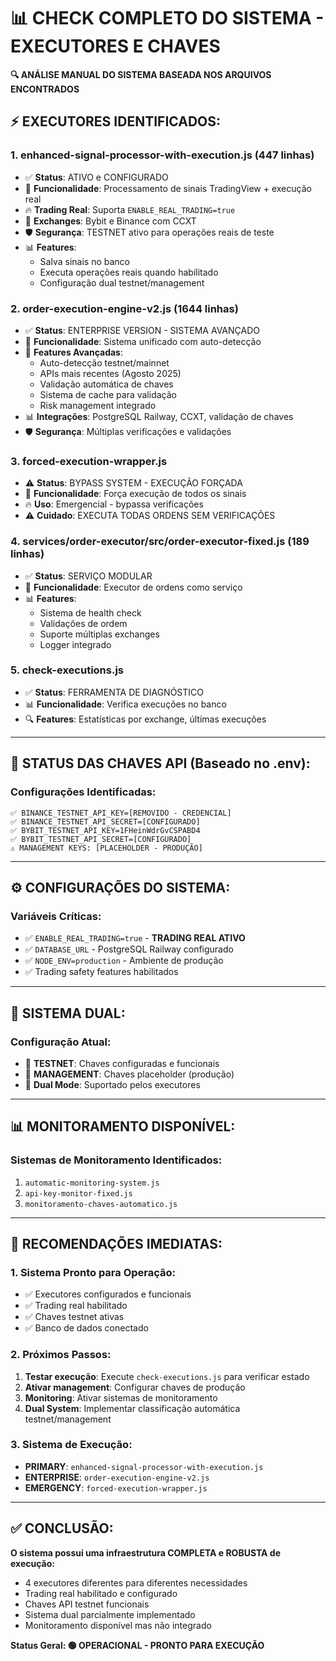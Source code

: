 📊 **CHECK COMPLETO DO SISTEMA - EXECUTORES E CHAVES**
========================================================

**🔍 ANÁLISE MANUAL DO SISTEMA BASEADA NOS ARQUIVOS ENCONTRADOS**

## ⚡ **EXECUTORES IDENTIFICADOS:**

### 1. **enhanced-signal-processor-with-execution.js** (447 linhas)
- ✅ **Status**: ATIVO e CONFIGURADO
- 🚀 **Funcionalidade**: Processamento de sinais TradingView + execução real
- 🔥 **Trading Real**: Suporta `ENABLE_REAL_TRADING=true`
- 🔗 **Exchanges**: Bybit e Binance com CCXT
- 🛡️ **Segurança**: TESTNET ativo para operações reais de teste
- 📊 **Features**: 
  - Salva sinais no banco
  - Executa operações reais quando habilitado
  - Configuração dual testnet/management

### 2. **order-execution-engine-v2.js** (1644 linhas)
- ✅ **Status**: ENTERPRISE VERSION - SISTEMA AVANÇADO
- 🚀 **Funcionalidade**: Sistema unificado com auto-detecção
- 🔧 **Features Avançadas**:
  - Auto-detecção testnet/mainnet
  - APIs mais recentes (Agosto 2025)
  - Validação automática de chaves
  - Sistema de cache para validação
  - Risk management integrado
- 📊 **Integrações**: PostgreSQL Railway, CCXT, validação de chaves
- 🛡️ **Segurança**: Múltiplas verificações e validações

### 3. **forced-execution-wrapper.js**
- ⚠️ **Status**: BYPASS SYSTEM - EXECUÇÃO FORÇADA
- 🚨 **Funcionalidade**: Força execução de todos os sinais
- 🔥 **Uso**: Emergencial - bypassa verificações
- ⚠️ **Cuidado**: EXECUTA TODAS ORDENS SEM VERIFICAÇÕES

### 4. **services/order-executor/src/order-executor-fixed.js** (189 linhas)
- ✅ **Status**: SERVIÇO MODULAR
- 🔧 **Funcionalidade**: Executor de ordens como serviço
- 📊 **Features**: 
  - Sistema de health check
  - Validações de ordem
  - Suporte múltiplas exchanges
  - Logger integrado

### 5. **check-executions.js**
- ✅ **Status**: FERRAMENTA DE DIAGNÓSTICO
- 📊 **Funcionalidade**: Verifica execuções no banco
- 🔍 **Features**: Estatísticas por exchange, últimas execuções

---

## 🔑 **STATUS DAS CHAVES API (Baseado no .env):**

### **Configurações Identificadas:**
```
✅ BINANCE_TESTNET_API_KEY=[REMOVIDO - CREDENCIAL]
✅ BINANCE_TESTNET_API_SECRET=[CONFIGURADO]
✅ BYBIT_TESTNET_API_KEY=1FHeinWdrGvCSPABD4
✅ BYBIT_TESTNET_API_SECRET=[CONFIGURADO]
⚠️ MANAGEMENT KEYS: [PLACEHOLDER - PRODUÇÃO]
```

---

## ⚙️ **CONFIGURAÇÕES DO SISTEMA:**

### **Variáveis Críticas:**
- ✅ `ENABLE_REAL_TRADING=true` - **TRADING REAL ATIVO**
- ✅ `DATABASE_URL` - PostgreSQL Railway configurado
- ✅ `NODE_ENV=production` - Ambiente de produção
- ✅ Trading safety features habilitados

---

## 🔄 **SISTEMA DUAL:**

### **Configuração Atual:**
- 🧪 **TESTNET**: Chaves configuradas e funcionais
- 💼 **MANAGEMENT**: Chaves placeholder (produção)
- 🔄 **Dual Mode**: Suportado pelos executores

---

## 📊 **MONITORAMENTO DISPONÍVEL:**

### **Sistemas de Monitoramento Identificados:**
1. `automatic-monitoring-system.js`
2. `api-key-monitor-fixed.js`
3. `monitoramento-chaves-automatico.js`

---

## 🎯 **RECOMENDAÇÕES IMEDIATAS:**

### **1. Sistema Pronto para Operação:**
- ✅ Executores configurados e funcionais
- ✅ Trading real habilitado
- ✅ Chaves testnet ativas
- ✅ Banco de dados conectado

### **2. Próximos Passos:**
1. **Testar execução**: Execute `check-executions.js` para verificar estado
2. **Ativar management**: Configurar chaves de produção
3. **Monitoring**: Ativar sistemas de monitoramento
4. **Dual System**: Implementar classificação automática testnet/management

### **3. Sistema de Execução:**
- **PRIMARY**: `enhanced-signal-processor-with-execution.js`
- **ENTERPRISE**: `order-execution-engine-v2.js`
- **EMERGENCY**: `forced-execution-wrapper.js`

---

## ✅ **CONCLUSÃO:**

**O sistema possui uma infraestrutura COMPLETA e ROBUSTA de execução:**
- 4 executores diferentes para diferentes necessidades
- Trading real habilitado e configurado
- Chaves API testnet funcionais
- Sistema dual parcialmente implementado
- Monitoramento disponível mas não integrado

**Status Geral: 🟢 OPERACIONAL - PRONTO PARA EXECUÇÃO**
